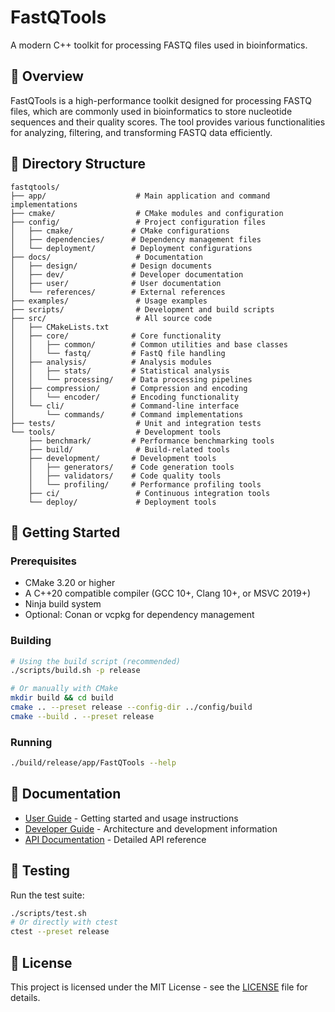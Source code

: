 # FastQTools

A modern C++ toolkit for processing FASTQ files used in bioinformatics.

## 🧬 Overview

FastQTools is a high-performance toolkit designed for processing FASTQ files, which are commonly used in bioinformatics to store nucleotide sequences and their quality scores. The tool provides various functionalities for analyzing, filtering, and transforming FASTQ data efficiently.

## 📁 Directory Structure

```
fastqtools/
├── app/                    # Main application and command implementations
├── cmake/                  # CMake modules and configuration
├── config/                 # Project configuration files
│   ├── cmake/             # CMake configurations
│   ├── dependencies/      # Dependency management files
│   └── deployment/        # Deployment configurations
├── docs/                   # Documentation
│   ├── design/            # Design documents
│   ├── dev/               # Developer documentation
│   ├── user/              # User documentation
│   └── references/        # External references
├── examples/               # Usage examples
├── scripts/                # Development and build scripts
├── src/                    # All source code
│   ├── CMakeLists.txt
│   ├── core/              # Core functionality
│   │   ├── common/        # Common utilities and base classes
│   │   └── fastq/         # FastQ file handling
│   ├── analysis/          # Analysis modules
│   │   ├── stats/         # Statistical analysis
│   │   └── processing/    # Data processing pipelines
│   ├── compression/       # Compression and encoding
│   │   └── encoder/       # Encoding functionality
│   └── cli/               # Command-line interface
│       └── commands/      # Command implementations
├── tests/                  # Unit and integration tests
└── tools/                  # Development tools
    ├── benchmark/         # Performance benchmarking tools
    ├── build/              # Build-related tools
    ├── development/       # Development tools
    │   ├── generators/    # Code generation tools
    │   ├── validators/    # Code quality tools
    │   └── profiling/     # Performance profiling tools
    ├── ci/                 # Continuous integration tools
    └── deploy/             # Deployment tools
```

## 🚀 Getting Started

### Prerequisites

- CMake 3.20 or higher
- A C++20 compatible compiler (GCC 10+, Clang 10+, or MSVC 2019+)
- Ninja build system
- Optional: Conan or vcpkg for dependency management

### Building

```bash
# Using the build script (recommended)
./scripts/build.sh -p release

# Or manually with CMake
mkdir build && cd build
cmake .. --preset release --config-dir ../config/build
cmake --build . --preset release
```

### Running

```bash
./build/release/app/FastQTools --help
```

## 📖 Documentation

- [User Guide](docs/user/overview.md) - Getting started and usage instructions
- [Developer Guide](docs/dev/architecture.md) - Architecture and development information
- [API Documentation](docs/api/) - Detailed API reference

## 🧪 Testing

Run the test suite:

```bash
./scripts/test.sh
# Or directly with ctest
ctest --preset release
```

## 📄 License

This project is licensed under the MIT License - see the [LICENSE](LICENSE) file for details.